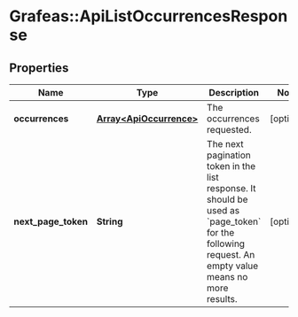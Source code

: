 # Grafeas::ApiListOccurrencesResponse

## Properties
Name | Type | Description | Notes
------------ | ------------- | ------------- | -------------
**occurrences** | [**Array&lt;ApiOccurrence&gt;**](ApiOccurrence.md) | The occurrences requested. | [optional] 
**next_page_token** | **String** | The next pagination token in the list response. It should be used as &#x60;page_token&#x60; for the following request. An empty value means no more results. | [optional] 


